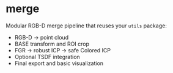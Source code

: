 # merge

Modular RGB-D merge pipeline that reuses your `utils` package:
- RGB-D -> point cloud
- BASE transform and ROI crop
- FGR -> robust ICP -> safe Colored ICP
- Optional TSDF integration
- Final export and basic visualization
